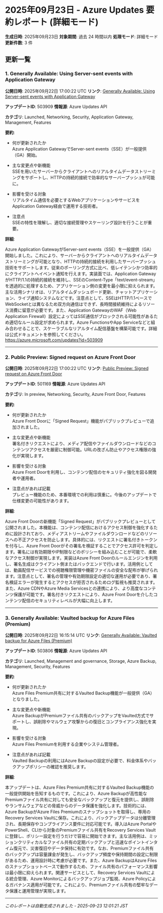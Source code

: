 # 2025年09月23日 - Azure Updates 要約レポート (詳細モード)

**生成日時**: 2025年09月23日
**対象期間**: 過去 24 時間以内
**処理モード**: 詳細モード
**更新件数**: 3 件

## 更新一覧

### 1. Generally Available: Using Server-sent events with Application Gateway

**公開日時**: 2025年09月22日 17:00:22 UTC
**リンク**: [Generally Available: Using Server-sent events with Application Gateway](https://azure.microsoft.com/updates?id=503909)

**アップデートID**: 503909
**情報源**: Azure Updates API

**カテゴリ**: Launched, Networking, Security, Application Gateway, Management, Features

**要約**:

- 何が更新されたか  
Azure Application GatewayでServer-sent events（SSE）が一般提供（GA）開始。

- 主な変更点や新機能  
SSEを用いたサーバーからクライアントへのリアルタイムデータストリーミングをサポートし、HTTPの持続的接続で効率的なサーバープッシュが可能に。

- 影響を受ける対象  
リアルタイム通信を必要とするWebアプリケーションやサービスをApplication Gateway経由で運用する技術者。

- 注意点  
SSEの特性を理解し、適切な接続管理やスケーリング設計を行うことが重要。

**詳細**:

Azure Application GatewayがServer-sent events（SSE）を一般提供（GA）開始しました。これにより、サーバーからクライアントへのリアルタイムデータストリーミングが可能となり、HTTPの持続的接続を利用したサーバープッシュ技術をサポートします。従来のポーリング方式に比べ、低レイテンシかつ効率的にクライアントへイベント通知を行えます。実装面では、Application GatewayがHTTP/1.1の持続的接続を維持し、SSEのContent-Type「text/event-stream」を透過的に処理するため、アプリケーション側の変更を最小限に抑えられます。主な活用シナリオは、リアルタイムダッシュボード更新、チャットアプリケーション、ライブ通知システムなどです。注意点として、SSEはHTTP/1.1ベースでWebSocketとは異なるため双方向通信はできず、長時間接続維持によるリソース消費に留意が必要です。また、Application GatewayのWAF（Web Application Firewall）設定によってはSSE通信がブロックされる可能性があるため適切なルール設定が求められます。Azure FunctionsやApp Serviceなどと組み合わせることで、スケーラブルなリアルタイム配信基盤を構築可能です。詳細は公式ドキュメントを参照してください。  
https://azure.microsoft.com/updates?id=503909

---

### 2. Public Preview: Signed request on Azure Front Door 

**公開日時**: 2025年09月22日 17:00:22 UTC
**リンク**: [Public Preview: Signed request on Azure Front Door ](https://azure.microsoft.com/updates?id=501169)

**アップデートID**: 501169
**情報源**: Azure Updates API

**カテゴリ**: In preview, Networking, Security, Azure Front Door, Features

**要約**:

- 何が更新されたか  
Azure Front Doorに「Signed Request」機能がパブリックプレビューで追加されました。  

- 主な変更点や新機能  
署名付きリクエストにより、メディア配信やファイルダウンロードなどのコンテンツアクセスを厳密に制御可能。URLの改ざん防止やアクセス権限の強化が実現します。  

- 影響を受ける対象  
Azure Front Doorを利用し、コンテンツ配信のセキュリティ強化を図る開発者や運用者。  

- 注意点があれば記載  
プレビュー機能のため、本番環境での利用は慎重に。今後のアップデートで仕様変更の可能性があります。

**詳細**:

Azure Front Doorの新機能「Signed Request」がパブリックプレビューとして公開されました。本機能は、コンテンツ配信におけるアクセス制御を強化するために設計されており、メディアストリームやファイルダウンロードなどのリソースへの不正アクセスを防止します。具体的には、リクエストに署名付きトークンを付与し、Azure Front Doorがその署名を検証することでアクセス許可を判定します。署名には有効期限やIP制限などのポリシーを組み込むことが可能で、柔軟なアクセス制御が実現します。実装はAzure Front Doorのルールエンジンを利用し、署名生成はクライアント側またはバックエンドで行います。活用例としては、動画配信サービスでの視聴権限管理や機密ファイルの安全な配布が挙げられます。注意点として、署名の管理や有効期限設定の適切な運用が必要であり、署名検証エラーが発生するとアクセスが拒否されるためログ監視も推奨されます。また、Azure CDNやAzure Media Servicesとの連携により、より高度なコンテンツ保護が可能です。署名付きリクエストにより、Azure Front Doorを介したコンテンツ配信のセキュリティレベルが大幅に向上します。

---

### 3. Generally Available: Vaulted backup for Azure Files (Premium)

**公開日時**: 2025年09月22日 16:15:14 UTC
**リンク**: [Generally Available: Vaulted backup for Azure Files (Premium)](https://azure.microsoft.com/updates?id=503806)

**アップデートID**: 503806
**情報源**: Azure Updates API

**カテゴリ**: Launched, Management and governance, Storage, Azure Backup, Management, Security, Features

**要約**:

- 何が更新されたか  
Azure Files Premium共有に対するVaulted Backup機能が一般提供（GA）となりました。

- 主な変更点や新機能  
Azure BackupがPremiumファイル共有のバックアップをVaulted方式でサポートし、誤削除やマルウェア攻撃からの復旧とコンプライアンス強化を実現。

- 影響を受ける対象  
Azure Files Premiumを利用する企業やシステム管理者。

- 注意点があれば記載  
Vaulted Backupの利用にはAzure Backupの設定が必要で、料金体系やバックアップポリシーの確認を推奨します。

**詳細**:

本アップデートは、Azure Files Premium共有に対するVaulted Backup機能の一般提供開始を告知するものです。これにより、Azure Backupが高性能なPremiumファイル共有に対しても安全なバックアップと復元を提供し、誤削除やランサムウェアなどの脅威からのデータ保護を強化します。技術的には、Azure BackupがAzure Files Premiumのスナップショットを取得し、専用のRecovery Services Vaultに保存。これにより、バックアップデータは分離管理され、長期保存やコンプライアンス要件に対応可能です。導入はAzure PortalやPowerShell、CLIから対象のPremiumファイル共有をRecovery Services Vaultに登録し、ポリシー設定を行うだけで容易に開始できます。主な活用例は、ミッションクリティカルなファイル共有の定期バックアップと迅速なポイントインタイム復元で、災害復旧やデータ保持に有効です。なお、Premiumファイル共有のバックアップは容量課金が発生し、バックアップ頻度や保持期間の設定に制限があるため、運用設計時に考慮が必要です。また、Azure BackupはAzure Filesのスナップショットベースで動作するため、ファイル共有のパフォーマンス影響は最小限に抑えられます。関連サービスとして、Recovery Services Vaultによる統合管理、Azure Monitorによるバックアップジョブ監視、Azure Policyによるガバナンス適用が可能です。これにより、Premiumファイル共有の堅牢なデータ保護と運用管理が実現します。

---


*このレポートは自動生成されました - 2025-09-23 12:01:21 JST*